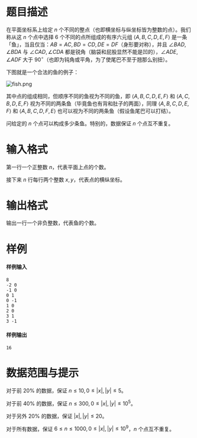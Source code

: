 
# 题目描述

在平面坐标系上给定 $n$ 个不同的整点（也即横坐标与纵坐标皆为整数的点）。我们称从这 $n$ 个点中选择 $6$ 个不同的点所组成的有序六元组 $\langle A,B,C,D,E,F\rangle$ 是一条「鱼」，当且仅当：$AB=AC,BD=CD,DE=DF$（身形要对称），并且 $\angle BAD,\angle BDA$ 与 $\angle CAD,\angle CDA$ 都是锐角（脑袋和屁股显然不能是凹的），$\angle ADE,\angle ADF$ 大于 $90^\circ$（也即为钝角或平角，为了使尾巴不至于翘那么别扭）。

下图就是一个合法的鱼的例子：

![fish.png](/source/guoj/1070/img/aHR0cHM6Ly9ndW9qLmljdS9wcm9ibGVtLzEwNzAvaHR0cHM6Ly9pLmxvbGkubmV0LzIwMTkvMDYvMjEvNWQwYzdkZjFlYTJjNzI4Njc5LnBuZw==.png)

其中点的组成相同，但顺序不同的鱼视为不同的鱼，即 $\langle A,B,C,D,E,F\rangle$ 和 $\langle A,C,B,D,E,F\rangle$ 视为不同的两条鱼（毕竟鱼也有背和肚子的两面），同理 $\langle A,B,C,D,E,F\rangle$ 和 $\langle A,B,C,D,F,E\rangle$ 也可以视为不同的两条鱼（假设鱼尾巴可以打结）。

问给定的 $n$ 个点可以构成多少条鱼。特别的，数据保证 $n$ 个点互不重复。

# 输入格式

第一行一个正整数 $n$，代表平面上点的个数。

接下来 $n$ 行每行两个整数 $x,y$，代表点的横纵坐标。

# 输出格式

输出一行一个非负整数，代表鱼的个数。

# 样例

#### 样例输入
```plain
8
-2 0
-1 0
0 1
0 -1
1 0
2 0
3 1
3 -1
```
#### 样例输出
```plain
16
```

# 数据范围与提示

对于前 $20\%$ 的数据，保证 $n \le 10, 0 \le |x|, |y| \le 5$。

对于前 $40\%$ 的数据，保证 $n \le 300, 0 \le |x|, |y| \le 10^5$。

对于另外 $20\%$ 的数据，保证 $|x|, |y| \le 20$。

对于所有数据，保证 $6 \le n \le 1000, 0 \le |x|, |y| \le 10^9$，$n$ 个点互不重复。

